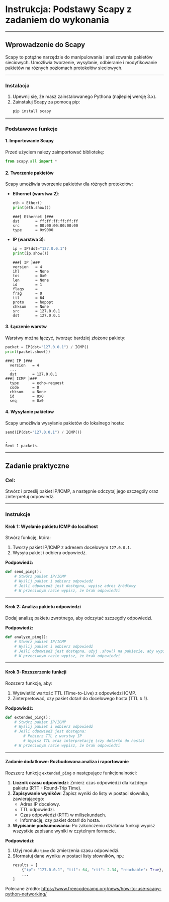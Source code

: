 # Instrukcja: Podstawy Scapy z zadaniem do wykonania

---

## Wprowadzenie do Scapy

Scapy to potężne narzędzie do manipulowania i analizowania pakietów sieciowych. Umożliwia tworzenie, wysyłanie, odbieranie i modyfikowanie pakietów na różnych poziomach protokołów sieciowych.

---

### Instalacja

1. Upewnij się, że masz zainstalowanego Pythona (najlepiej wersję 3.x).
2. Zainstaluj Scapy za pomocą pip:
   ```bash
   pip install scapy
   ```

---

### Podstawowe funkcje

#### 1. Importowanie Scapy
Przed użyciem należy zaimportować bibliotekę:
```python
from scapy.all import *
```

#### 2. Tworzenie pakietów
Scapy umożliwia tworzenie pakietów dla różnych protokołów:
- **Ethernet (warstwa 2)**:
  ```python
  eth = Ether()
  print(eth.show())
  ```
  
  ```
  ###[ Ethernet ]###
  dst       = ff:ff:ff:ff:ff:ff
  src       = 00:00:00:00:00:00
  type      = 0x9000
  ```

- **IP (warstwa 3)**:
  ```python
  ip = IP(dst="127.0.0.1")
  print(ip.show())
  ```
  
  ```
  ###[ IP ]###
  version   = 4
  ihl       = None
  tos       = 0x0
  len       = None
  id        = 1
  flags     =
  frag      = 0
  ttl       = 64
  proto     = hopopt
  chksum    = None
  src       = 127.0.0.1
  dst       = 127.0.0.1
  ```

#### 3. Łączenie warstw
Warstwy można łączyć, tworząc bardziej złożone pakiety:
```python
packet = IP(dst="127.0.0.1") / ICMP()
print(packet.show())
```

```
###[ IP ]###
  version   = 4
  ...
  dst       = 127.0.0.1
###[ ICMP ]###
  type      = echo-request
  code      = 0
  chksum    = None
  id        = 0x0
  seq       = 0x0
```

#### 4. Wysyłanie pakietów
Scapy umożliwia wysyłanie pakietów do lokalnego hosta:
```python
send(IP(dst="127.0.0.1") / ICMP())
```
```
.
Sent 1 packets.
```

---

## Zadanie praktyczne

### Cel:
Stwórz i prześlij pakiet IP/ICMP, a następnie odczytaj jego szczegóły oraz zinterpretuj odpowiedź.

---

### Instrukcje

#### Krok 1: Wysłanie pakietu ICMP do localhost
Stwórz funkcję, która:
1. Tworzy pakiet IP/ICMP z adresem docelowym `127.0.0.1`.
2. Wysyła pakiet i odbiera odpowiedź.

**Podpowiedź:**
```python
def send_ping():
    # Stwórz pakiet IP/ICMP
    # Wyślij pakiet i odbierz odpowiedź
    # Jeśli odpowiedź jest dostępna, wypisz adres źródłowy
    # W przeciwnym razie wypisz, że brak odpowiedzi
```

---

#### Krok 2: Analiza pakietu odpowiedzi
Dodaj analizę pakietu zwrotnego, aby odczytać szczegóły odpowiedzi.

**Podpowiedź:**
```python
def analyze_ping():
    # Stwórz pakiet IP/ICMP
    # Wyślij pakiet i odbierz odpowiedź
    # Jeśli odpowiedź jest dostępna, użyj .show() na pakiecie, aby wypisać szczegóły
    # W przeciwnym razie wypisz, że brak odpowiedzi
```

---

#### Krok 3: Rozszerzenie funkcji
Rozszerz funkcję, aby:
1. Wyświetlić wartość TTL (Time-to-Live) z odpowiedzi ICMP.
2. Zinterpretować, czy pakiet dotarł do docelowego hosta (TTL ≥ 1).

**Podpowiedź:**
```python
def extended_ping():
    # Stwórz pakiet IP/ICMP
    # Wyślij pakiet i odbierz odpowiedź
    # Jeśli odpowiedź jest dostępna:
        # Pobierz TTL z warstwy IP
        # Wypisz TTL oraz interpretację (czy dotarło do hosta)
    # W przeciwnym razie wypisz, że brak odpowiedzi
```

---

#### Zadanie dodatkowe: Rozbudowana analiza i raportowanie

Rozszerz funkcję `extended_ping` o następujące funkcjonalności:

1. **Licznik czasu odpowiedzi**: Zmierz czas odpowiedzi dla każdego pakietu (RTT - Round-Trip Time).
2. **Zapisywanie wyników**: Zapisz wyniki do listy w postaci słownika, zawierającego:
   - Adres IP docelowy.
   - TTL odpowiedzi.
   - Czas odpowiedzi (RTT) w milisekundach.
   - Informację, czy pakiet dotarł do hosta.
3. **Wypisanie podsumowania**: Po zakończeniu działania funkcji wypisz wszystkie zapisane wyniki w czytelnym formacie.

**Podpowiedzi:**
1. Użyj modułu `time` do zmierzenia czasu odpowiedzi.
2. Sformatuj dane wyniku w postaci listy słowników, np.:
   ```python
   results = [
       {"ip": "127.0.0.1", "ttl": 64, "rtt": 2.34, "reachable": True},
       ...
   ]

Polecane źródło: https://www.freecodecamp.org/news/how-to-use-scapy-python-networking/
